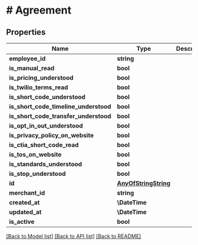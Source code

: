 # # Agreement

## Properties

Name | Type | Description | Notes
------------ | ------------- | ------------- | -------------
**employee_id** | **string** |  |
**is_manual_read** | **bool** |  |
**is_pricing_understood** | **bool** |  |
**is_twilio_terms_read** | **bool** |  |
**is_short_code_understood** | **bool** |  |
**is_short_code_timeline_understood** | **bool** |  |
**is_short_code_transfer_understood** | **bool** |  |
**is_opt_in_out_understood** | **bool** |  |
**is_privacy_policy_on_website** | **bool** |  |
**is_ctia_short_code_read** | **bool** |  |
**is_tos_on_website** | **bool** |  |
**is_standards_understood** | **bool** |  |
**is_stop_understood** | **bool** |  |
**id** | [**AnyOfStringString**](AnyOfStringString.md) |  |
**merchant_id** | **string** |  |
**created_at** | **\DateTime** |  |
**updated_at** | **\DateTime** |  |
**is_active** | **bool** |  |

[[Back to Model list]](../../README.md#models) [[Back to API list]](../../README.md#endpoints) [[Back to README]](../../README.md)
